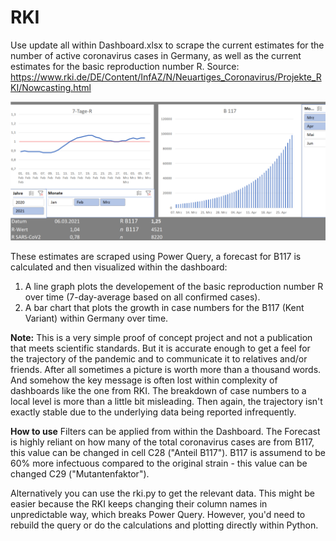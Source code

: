 # RKI

Use update all within Dashboard.xlsx to scrape the current estimates for the number of active coronavirus cases in Germany,
as well as the current estimates for the basic reproduction number R.
Source: https://www.rki.de/DE/Content/InfAZ/N/Neuartiges_Coronavirus/Projekte_RKI/Nowcasting.html

![](dashboard.png)

These estimates are scraped using Power Query, a forecast for B117 is calculated and then visualized within the dashboard:
  1. A line graph plots the developement of the basic reproduction number R over time (7-day-average based on all confirmed cases). 
  2. A bar chart that plots the growth in case numbers for the B117 (Kent Variant) within Germany over time.
  
**Note:** This is a very simple proof of concept project and not a publication that meets scientific standards.
But it is accurate enough to get a feel for the trajectory of the pandemic and to communicate it to relatives and/or friends. After all sometimes a picture is worth more than a thousand words. And somehow the key message is often lost within complexity of dashboards like the one from RKI. The breakdown of case numbers to a local level is more than a little bit misleading. Then again, the trajectory isn't exactly stable due to the underlying data being reported infrequently.

**How to use**
Filters can be applied from within the Dashboard.
The Forecast is highly reliant on how many of the total coronavirus cases are from B117, this value can be changed in cell C28 ("Anteil B117").
B117 is assumend to be 60% more infectuous compared to the original strain - this value can be changed C29 ("Mutantenfaktor").

Alternatively you can use the rki.py to get the relevant data. 
This might be easier because the RKI keeps changing their column names in unpredictable way, which breaks Power Query. 
However, you'd need to rebuild the query or do the calculations and plotting directly within Python.
